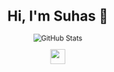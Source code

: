 <h1 align="center">Hi, I'm Suhas 👋</h1>

<p align="center">
  <img src="https://github-readme-stats.vercel.app/api?username=suhasdeshpande&show_icons=true&count_private=true&text_color=24292e&icon_color=24292e&title_color=24292e&hide_border=true&include_all_commits=true&hide_title=true" alt="GitHub Stats">
</p>

<p align="center">

  <a href="http://twitter.com/suhas_rd">
    <img height="30" width="30" src="https://unpkg.com/simple-icons@v3/icons/twitter.svg" />
  </a>
</p>
